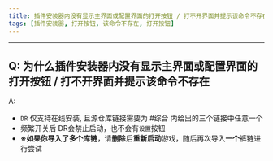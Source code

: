 ```yaml
---
title: 插件安装器内没有显示主界面或配置界面的打开按钮 / 打不开界面并提示该命令不存在
tags: [插件安装器, 打开按钮, 该命令不存在, 打开按钮]
---
```


---
## Q: 为什么插件安装器内没有显示主界面或配置界面的打开按钮 / 打不开界面并提示该命令不存在
A: 
-  `DR` 仅支持在线安装, 且源仓库链接需要为 ⁠#综合 内给出的三个链接中任意一个
-  频繁开关后 DR会禁止启动，也不会有`设置`按钮
- **※**如果你导入了**多个库链**，请**删除**后**重新启动**游戏，随后再次导入**一个**裤链进行尝试